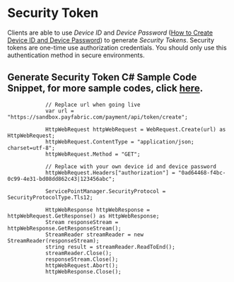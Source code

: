 Security Token
============================

Clients are able to use _Device ID_ and _Device Password_ ([How to Create Device ID and Device Password](https://github.com/PayFabric/Portal/blob/master/PayFabric/Sections/Configure%20Portal.md#devices)) to generate _Security Tokens_.
Security tokens are one-time use authorization credentials. You should only use this authentication method in secure environments. 

Generate Security Token C# Sample Code Snippet, for more sample codes, click [here](https://github.com/PayFabric/APIs/tree/master/PayFabric/Samples).
--------------

                // Replace url when going live
                var url = "https://sandbox.payfabric.com/payment/api/token/create";

                HttpWebRequest httpWebRequest = WebRequest.Create(url) as HttpWebRequest;
                httpWebRequest.ContentType = "application/json; charset=utf-8";
                httpWebRequest.Method = "GET";

                // Replace with your own device id and device password
                httpWebRequest.Headers["authorization"] = "0ad64468-f4bc-0c99-4e31-bd08dd862c43|123456abc";
                
                ServicePointManager.SecurityProtocol = SecurityProtocolType.Tls12;
                
                HttpWebResponse httpWebResponse = httpWebRequest.GetResponse() as HttpWebResponse;
                Stream responseStream = httpWebResponse.GetResponseStream();
                StreamReader streamReader = new StreamReader(responseStream);
                string result = streamReader.ReadToEnd();
                streamReader.Close();
                responseStream.Close();
                httpWebRequest.Abort();
                httpWebResponse.Close();
